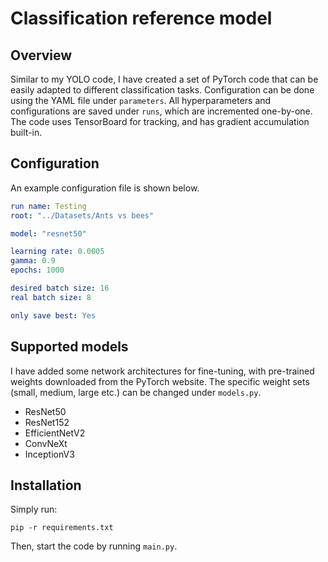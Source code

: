 # Classification reference model

## Overview 

Similar to my YOLO code, I have created a set of PyTorch code that can be easily adapted to different classification tasks. Configuration can be done using the YAML file under ```parameters```. All hyperparameters and configurations are saved under ```runs```, which are incremented one-by-one. The code uses TensorBoard for tracking, and has gradient accumulation built-in. 

## Configuration 

An example configuration file is shown below. 

```yaml
run name: Testing
root: "../Datasets/Ants vs bees"

model: "resnet50"

learning rate: 0.0005
gamma: 0.9 
epochs: 1000 

desired batch size: 16
real batch size: 8 

only save best: Yes 
```

## Supported models 

I have added some network architectures for fine-tuning, with pre-trained weights downloaded from the PyTorch website. The specific weight sets (small, medium, large etc.) can be changed under ```models.py```. 

- ResNet50 
- ResNet152 
- EfficientNetV2 
- ConvNeXt 
- InceptionV3

## Installation 

Simply run: 

```
pip -r requirements.txt 
```

Then, start the code by running ```main.py```. 